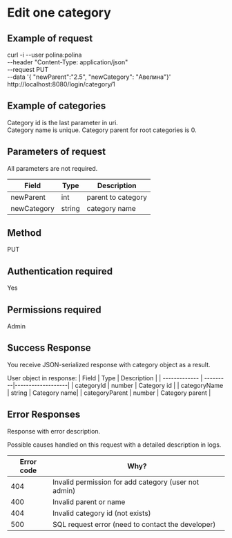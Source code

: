 # Edit one category

## Example of request
curl -i --user polina:polina \
--header "Content-Type: application/json"   \
--request PUT   \
--data '{ "newParent":"2.5", "newCategory": "Авелина"}' \
http://localhost:8080/login/category/1


## Example of categories
 
Category id is the last parameter in uri.  
Category name is unique.
Category parent for root categories is 0.

## Parameters of request 

All parameters are not required.

| Field         | Type 	   | Description       |
| ------------- | ---------|-------------------|
| newParent | int | parent to category |
| newCategory	| string | category name |




## Method 
PUT

## Authentication required 
Yes

## Permissions required 
Admin

## Success Response

You receive JSON-serialized response with category object as a result.

User object in response: 
| Field         | Type 	   | Description       |
| ------------- | ---------|-------------------|
| categoryId | number | Category id |
| categoryName | string | Category name|
| categoryParent	 |  number | Category parent |



## Error Responses

Response with error description. 

Possible causes handled on this request with a detailed description in logs. 

| Error code          | Why?                                                                |
| ----------------- | ------------------------------------------------------------------ |
| 404 | Invalid permission for add category (user not admin)|
| 400 | Invalid parent or name |
| 404 | Invalid category id (not exists) |
| 500 | SQL request error (need to contact the developer) |





